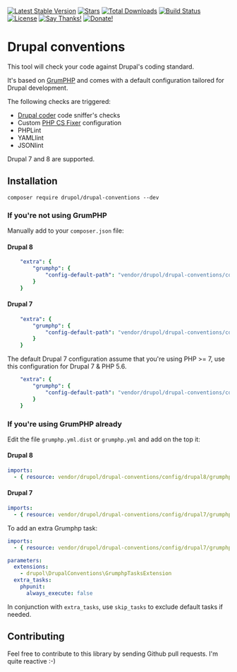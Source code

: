 [![Latest Stable Version](https://img.shields.io/packagist/v/drupol/drupal-conventions.svg?style=flat-square)](https://packagist.org/packages/drupol/drupal-conventions)
 [![Stars](https://img.shields.io/github/stars/drupol/drupal-conventions.svg?style=flat-square)](https://github.com/drupol/drupal-conventions)
 [![Total Downloads](https://img.shields.io/packagist/dt/drupol/drupal-conventions.svg?style=flat-square)](https://packagist.org/packages/drupol/drupal-conventions)
 [![Build Status](https://img.shields.io/travis/drupol/drupal-conventions/master.svg?style=flat-square)](https://travis-ci.org/drupol/drupal-conventions)
 [![License](https://img.shields.io/github/license/drupol/drupal-conventions.svg?style=flat-square)](https://packagist.org/packages/drupol/drupal-conventions)
 [![Say Thanks!](https://img.shields.io/badge/Say-thanks-brightgreen.svg?style=flat-square)](https://saythanks.io/to/drupol)
 [![Donate!](https://img.shields.io/badge/Donate-Paypal-brightgreen.svg?style=flat-square)](https://paypal.me/drupol)

# Drupal conventions

This tool will check your code against Drupal's coding standard.

It's based on [GrumPHP](https://github.com/phpro/grumphp) and comes with a default configuration tailored for Drupal development.

The following checks are triggered:
* [Drupal coder](https://www.drupal.org/project/coder) code sniffer's checks
* Custom [PHP CS Fixer](https://github.com/FriendsOfPHP/PHP-CS-Fixer) configuration
* PHPLint
* YAMLlint
* JSONlint

Drupal 7 and 8 are supported.

## Installation

```shell
composer require drupol/drupal-conventions --dev
```

### If you're not using GrumPHP

Manually add to your `composer.json` file:

#### Drupal 8
```yaml
    "extra": {
        "grumphp": {
            "config-default-path": "vendor/drupol/drupal-conventions/config/drupal8/grumphp.yml"
        }
    }
```
#### Drupal 7
```yaml
    "extra": {
        "grumphp": {
            "config-default-path": "vendor/drupol/drupal-conventions/config/drupal7/grumphp.yml"
        }
    }
```

The default Drupal 7 configuration assume that you're using PHP >= 7, use this configuration for Drupal 7 & PHP 5.6.

```yaml
    "extra": {
        "grumphp": {
            "config-default-path": "vendor/drupol/drupal-conventions/config/drupal7/php5.6/grumphp.yml"
        }
    }
```

### If you're using GrumPHP already

Edit the file `grumphp.yml.dist` or `grumphp.yml` and add on the top it:

#### Drupal 8
```yaml
imports:
  - { resource: vendor/drupol/drupal-conventions/config/drupal8/grumphp.yml }
```
#### Drupal 7
```yaml
imports:
  - { resource: vendor/drupol/drupal-conventions/config/drupal7/grumphp.yml }
```

To add an extra Grumphp task:

```yaml
imports:
  - { resource: vendor/drupol/drupal-conventions/config/drupal7/grumphp.yml }

parameters:
  extensions:
    - drupol\DrupalConventions\GrumphpTasksExtension
  extra_tasks:
    phpunit:
      always_execute: false
```

In conjunction with `extra_tasks`, use `skip_tasks` to exclude default tasks if needed.

## Contributing

Feel free to contribute to this library by sending Github pull requests. I'm quite reactive :-)
